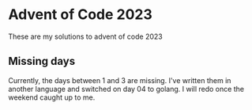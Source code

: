 # Advent of Code 2023
These are my solutions to advent of code 2023

## Missing days
Currently, the days between 1 and 3 are missing. I've written them in another language and switched on day 04 to golang.
I will redo once the weekend caught up to me.